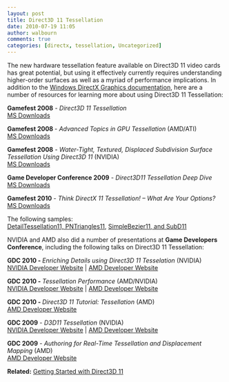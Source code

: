 ```yaml
---
layout: post
title: Direct3D 11 Tessellation
date: 2010-07-19 11:05
author: walbourn
comments: true
categories: [directx, tessellation, Uncategorized]
---
```

<p>The new hardware tessellation feature available on Direct3D 11 video cards has great potential, but using it effectively currently requires understanding higher-order surfaces as well as a myriad of performance implications. In addition to the <a href="http://msdn.microsoft.com/en-us/library/ff476340.aspx">Windows DirectX Graphics documentation</a>, here are a number of resources for learning more about using Direct3D 11 Tessellation:</p>
<p><strong>Gamefest 2008</strong> - <em>Direct3D 11 Tessellation</em><br /><a href="http://www.microsoft.com/downloads/details.aspx?FamilyId=2D5BC492-0E5C-4317-8170-E952DCA10D46&amp;displaylang=en">MS Downloads</a></p>
<p><strong>Gamefest 2008 </strong>- <em>Advanced Topics in GPU Tessellation</em> (AMD/ATI)<br /><a href="http://www.microsoft.com/downloads/details.aspx?FamilyId=5163997E-C549-414F-8F5A-75DE258ACE21&amp;displaylang=en">MS Downloads</a></p>
<p><strong>Gamefest 2008</strong> - <em>Water-Tight, Textured, Displaced Subdivision Surface Tessellation Using Direct3D 11 </em>(NVIDIA)<br /><a href="http://www.microsoft.com/downloads/details.aspx?FamilyId=A484D275-9360-41DD-ABD4-86D4F1218D0C&amp;displaylang=en">MS Downloads</a></p>
<p><strong>Game Developer Conference 2009</strong> - <em>Direct3D11 Tessellation Deep Dive</em><br /><a href="http://www.microsoft.com/downloads/details.aspx?displaylang=en&amp;FamilyID=ed3c85f3-cbe5-4bca-b594-606914741884">MS Downloads</a></p>
<p><strong>Gamefest 2010</strong> -<em> Think DirectX 11 Tessellation! &ndash; What Are Your Options?</em><br /><a href="http://www.microsoft.com/downloads/details.aspx?displaylang=en&amp;FamilyID=5fc77470-98a7-47b0-b847-89361f5a7be5">MS Downloads</a></p>
<p>The following samples:<br /><a href="http://developer.amd.com/tools-and-sdks/graphics-development/amd-radeon-sdk/">DetailTessellation11, PNTriangles11</a>, <a href="http://code.msdn.microsoft.com/Direct3D-Tessellation-70afba2c">SimpleBezier11, and SubD11</a></p>
<p>NVIDIA and AMD also did a number of presentations at <strong>Game Developers Conference</strong>, including the following talks on Direct3D 11 Tessellation:</p>
<p><strong>GDC 2010 - </strong><em>Enriching Details using Direct3D 11 Tesselation </em>(NVIDIA)<br /><a href="http://developer.download.nvidia.com/presentations/2010/gdc/NVIDIA_Tessellation_GDC10.pdf">NVIDIA Developer Website</a> | <a href="http://developer.amd.com/gpu_assets/Enrich%20Visual%20Details%20Using%20Direct3D%2011%20Tessellation.ppsx">AMD Developer Website</a></p>
<p><strong>GDC 2010 - </strong><em>Tessellation Performance </em>(AMD/NVIDIA)<br /><a href="http://developer.download.nvidia.com/presentations/2010/gdc/Tessellation_Performance.pdf">NVIDIA Developer Website</a>&nbsp;| <a href="http://developer.amd.com/gpu_assets/Tessellation%20Performance.ppsx">AMD Developer Website</a></p>
<p><strong>GDC 2010 - </strong><em>Direct3D 11 Tutorial: Tessellation </em>(AMD)&nbsp;<br /><a href="http://developer.amd.com/gpu_assets/Direct3D%2011%20Tessellation%20Tutorial.ppsx">AMD Developer Website</a></p>
<p><strong>GDC 2009</strong> -<em> D3D11 Tessellation</em> (NVIDIA)<br /><a href="http://developer.download.nvidia.com/presentations/2009/GDC/GDC09_D3D11Tessellation.pdf">NVIDIA Developer Website</a> | <a href="http://developer.amd.com/gpu_assets/GDC09_D3D11Tessellation.pps">AMD Developer Website</a></p>
<p><strong>GDC 2009</strong> - <em>Authoring for Real-Time Tessellation and Displacement Mapping</em> (AMD)<br /><a href="http://developer.amd.com/gpu_assets/WileyAuthoringforTessellation.pdf">AMD Developer Website</a></p>
<p><strong>Related:</strong> <a href="http://blogs.msdn.com/b/chuckw/archive/2011/07/11/getting-started-with-direct3d-11.aspx">Getting Started with Direct3D 11</a></p>
